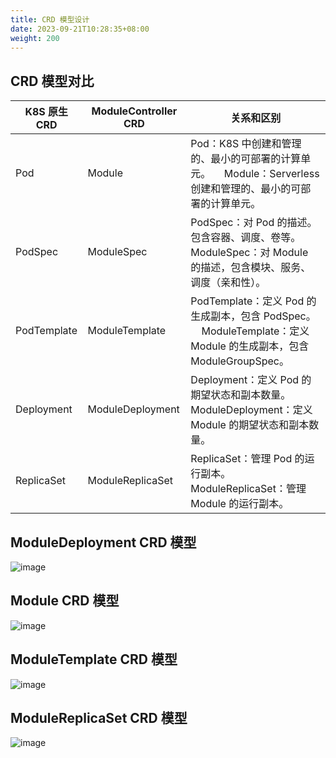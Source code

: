 ```yaml
---
title: CRD 模型设计
date: 2023-09-21T10:28:35+08:00
weight: 200
---
```


<a name="d83f790f"></a>
## CRD 模型对比
| K8S 原生 CRD | ModuleController CRD | 关系和区别 |
| --- | --- | --- |
| Pod | Module | Pod：K8S 中创建和管理的、最小的可部署的计算单元。     Module：Serverless 创建和管理的、最小的可部署的计算单元。 |
| PodSpec | ModuleSpec | PodSpec：对 Pod 的描述。包含容器、调度、卷等。     ModuleSpec：对 Module 的描述，包含模块、服务、调度（亲和性）。 |
| PodTemplate | ModuleTemplate | PodTemplate：定义 Pod 的生成副本，包含 PodSpec。     ModuleTemplate：定义 Module 的生成副本，包含 ModuleGroupSpec。 |
| Deployment | ModuleDeployment | Deployment：定义 Pod 的期望状态和副本数量。     ModuleDeployment：定义 Module 的期望状态和副本数量。 |
| ReplicaSet | ModuleReplicaSet | ReplicaSet：管理 Pod 的运行副本。     <br />ModuleReplicaSet：管理 Module 的运行副本。 |


<a name="14d02f3f"></a>
## ModuleDeployment CRD 模型

![image](https://github.com/sofastack/sofa-serverless/assets/13743483/863d8ede-4904-423e-9473-77466af33c46)

<a name="8392d397"></a>
## Module CRD 模型

![image](https://github.com/sofastack/sofa-serverless/assets/13743483/f4e109eb-4b10-4835-a502-7d723b1ca73c)

<a name="7a8e666e"></a>
## ModuleTemplate CRD 模型

![image](https://github.com/sofastack/sofa-serverless/assets/13743483/db4fd36b-d698-4946-8d62-6e6651d3f18a)

<a name="03b3bef7"></a>
## ModuleReplicaSet CRD 模型

![image](https://github.com/sofastack/sofa-serverless/assets/13743483/13fbf29e-3977-4138-b3dd-849ce871fb3b)


<br/>
